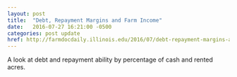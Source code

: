 ```yaml
---
layout: post
title:  "Debt, Repayment Margins and Farm Income"
date:   2016-07-27 16:21:00 -0500
categories: post update
href: http://farmdocdaily.illinois.edu/2016/07/debt-repayment-margins-and-farm-income.html---
---
```

A look at debt and repayment ability by percentage of cash and rented acres. 
